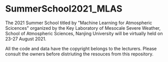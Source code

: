 # SummerSchool2021_MLAS
The 2021 Summer School titled by "Machine Learning for Atmospheric Scicences" organized by the Key Laboratory of Mesocale Severe Weather, School of Atmospheric Sciences, Nanjing University will be virtually held on 23-27 August 2021.

All the code and data have the copyright belongs to the lecturers. Please consult the owners before distriuting the resouces from this repository. 

